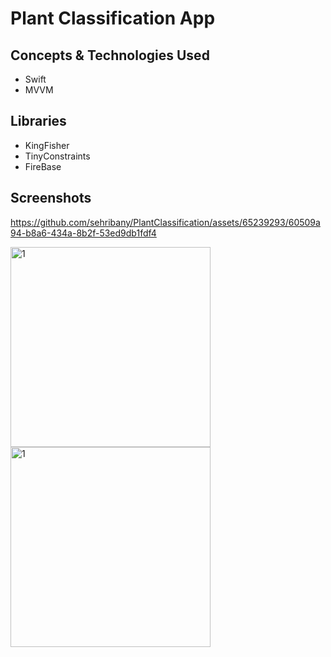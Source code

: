 # Plant Classification App

## Concepts & Technologies Used
- Swift
- MVVM

## Libraries
- KingFisher
- TinyConstraints
- FireBase

## Screenshots

https://github.com/sehribany/PlantClassification/assets/65239293/60509a94-b8a6-434a-8b2f-53ed9db1fdf4

<img width="320" alt="1" src="https://github.com/sehribany/PlantClassification/assets/65239293/5a712399-9756-4252-9559-27fa77a98353"> 
<img width="320" alt="1" src="https://github.com/sehribany/PlantClassification/assets/65239293/4ae186bd-8271-4e5e-8808-91e1fa57cc2f"> 
